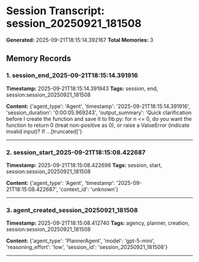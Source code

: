 # Session Transcript: session_20250921_181508

**Generated:** 2025-09-21T18:15:14.392167
**Total Memories:** 3

## Memory Records

### 1. session_end_2025-09-21T18:15:14.391916

**Timestamp:** 2025-09-21T18:15:14.391943
**Tags:** session, end, session:session_20250921_181508

**Content:** {'agent_type': 'Agent', 'timestamp': '2025-09-21T18:15:14.391916', 'session_duration': '0:00:05.969243', 'output_summary': 'Quick clarification before I create the function and save it to fib.py: for n <= 0, do you want the function to return 0 (treat non-positive as 0), or raise a ValueError (indicate invalid input)? If ...[truncated]'}

---

### 2. session_start_2025-09-21T18:15:08.422687

**Timestamp:** 2025-09-21T18:15:08.422698
**Tags:** session, start, session:session_20250921_181508

**Content:** {'agent_type': 'Agent', 'timestamp': '2025-09-21T18:15:08.422687', 'context_id': 'unknown'}

---

### 3. agent_created_session_20250921_181508

**Timestamp:** 2025-09-21T18:15:08.412740
**Tags:** agency, planner, creation, session:session_20250921_181508

**Content:** {'agent_type': 'PlannerAgent', 'model': 'gpt-5-mini', 'reasoning_effort': 'low', 'session_id': 'session_20250921_181508'}

---

